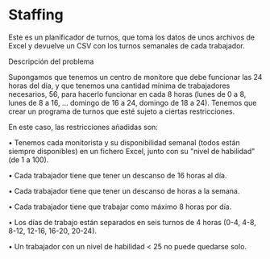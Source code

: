 # Staffing

Este es un planificador de turnos, que toma los datos de unos archivos de Excel y devuelve un CSV con los turnos semanales de cada trabajador.


Descripción del problema

Supongamos  que tenemos un centro de monitore que debe funcionar las 24 horas del día, y que tenemos una cantidad mínima de trabajadores necesarios, 56, para hacerlo funcionar en cada 8 horas (lunes de 0 a 8, lunes de 8 a 16, ... domingo de 16 a 24, domingo de 18 a 24). Tenemos que crear un programa de turnos que esté sujeto a ciertas restricciones.

En este caso, las restricciones añadidas son:

$\bullet$ Tenemos cada monitorista y su disponibilidad semanal (todos están siempre disponibles) en un fichero Excel, junto con su "nivel de habilidad" (de 1 a 100).

$\bullet$ Cada trabajador tiene que tener un descanso de 16 horas al día.

$\bullet$ Cada trabajador tiene que tener un descanso de  horas a la semana.

$\bullet$ Cada trabajador tiene que trabajar como máximo 8 horas por día.

$\bullet$ Los días de trabajo están separados en seis turnos de 4 horas (0-4, 4-8, 8-12, 12-16, 16-20, 20-24).

$\bullet$ Un trabajador con un nivel de habilidad < 25 no puede quedarse solo.

